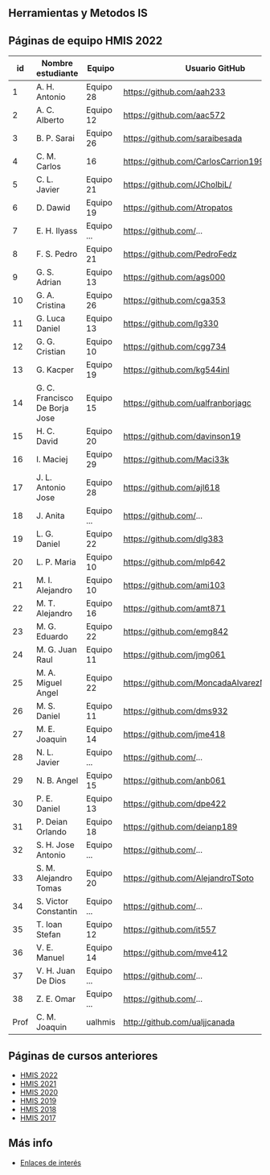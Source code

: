 ## Herramientas y Metodos IS

## Páginas de equipo HMIS 2022

id | Nombre estudiante  | Equipo | Usuario GitHub 
-- | ----------------- | ----------------- | ----------------- 
1	|	A. H. Antonio 	|	Equipo 28	|	https://github.com/aah233 
2	|	A. C. Alberto 	|	Equipo 12	|	https://github.com/aac572  
3	|	B. P. Sarai 	|	Equipo 26	|	https://github.com/saraibesada  
4	|	C. M. Carlos 	|	16	|	https://github.com/CarlosCarrion1998/  
5	|	C. L. Javier 	|	Equipo 21	|	https://github.com/JCholbiL/
6	|	D. Dawid 	|	Equipo 19	|	https://github.com/Atropatos  
7	|	E. H. Ilyass 	|	Equipo ...	|	https://github.com/...  
8	|	F. S. Pedro 	|	Equipo 21	|	https://github.com/PedroFedz
9	|	G. S. Adrian 	|	Equipo 13	|	https://github.com/ags000  
10	|	G. A. Cristina 	|	Equipo 26	|	https://github.com/cga353  
11	|	G. Luca Daniel 	|	Equipo 13	|	https://github.com/lg330  
12	|	G. G. Cristian 	|	Equipo 10	|	https://github.com/cgg734  
13	|	G. Kacper 	|	Equipo 19	|	https://github.com/kg544inl  
14	|	G. C. Francisco De Borja Jose 	|	Equipo 15	|	https://github.com/ualfranborjagc  
15	|	H. C. David 	|	Equipo 20	|	https://github.com/davinson19  
16	|	I. Maciej 	|	Equipo 29	|	https://github.com/Maci33k  
17	|	J. L. Antonio Jose 	|	Equipo 28	|	https://github.com/ajl618  
18	|	J. Anita 	|	Equipo ...	|	https://github.com/...  
19	|	L. G. Daniel 	|	Equipo 22	|	https://github.com/dlg383  
20	|	L. P. Maria 	|	Equipo 10	|	https://github.com/mlp642 
21	|	M. I. Alejandro 	|	Equipo 10	|	https://github.com/ami103 
22	|	M. T. Alejandro 	|	Equipo 16	|	https://github.com/amt871  
23	|	M. G. Eduardo 	|	Equipo 22	|	https://github.com/emg842 
24	|	M. G. Juan Raul 	|	Equipo 11	|	https://github.com/jmg061  
25	|	M. A. Miguel Angel 	|	Equipo 22	|	https://github.com/MoncadaAlvarezMiguelAngel  
26	|	M. S. Daniel 	|	Equipo 11	|	https://github.com/dms932 
27	|	M. E. Joaquin 	|	Equipo 14	|	https://github.com/jme418
28	|	N. L. Javier 	|	Equipo ...	|	https://github.com/...  
29	|	N. B. Angel 	|	Equipo 15 	|	https://github.com/anb061  
30	|	P. E. Daniel 	|	Equipo 13	|	https://github.com/dpe422  
31	|	P. Deian Orlando 	|	Equipo 18	|	https://github.com/deianp189
32	|	S. H. Jose Antonio 	|	Equipo ...	|	https://github.com/...  
33	|	S. M. Alejandro Tomas 	|	Equipo 20	|	https://github.com/AlejandroTSoto  
34	|	S. Victor Constantin 	|	Equipo ...	|	https://github.com/...  
35	|	T. Ioan Stefan 	|	Equipo 12	|	https://github.com/it557
36	|	V. E. Manuel 	|	Equipo 14	|	https://github.com/mve412  
37	|	V. H. Juan De Dios 	|	Equipo ...	|	https://github.com/...  
38	|	Z. E. Omar 	|	Equipo ...	|	https://github.com/...  
Prof | C. M. Joaquin | ualhmis | http://github.com/ualjjcanada  |


## Páginas de cursos anteriores
* [HMIS 2022](index2022.md)
* [HMIS 2021](index2021.md)
* [HMIS 2020](index2020.md)
* [HMIS 2019](index2019.md)
* [HMIS 2018](index2018.md)
* [HMIS 2017](index2017.md)

## Más info
* [Enlaces de interés](enlaces.md)
